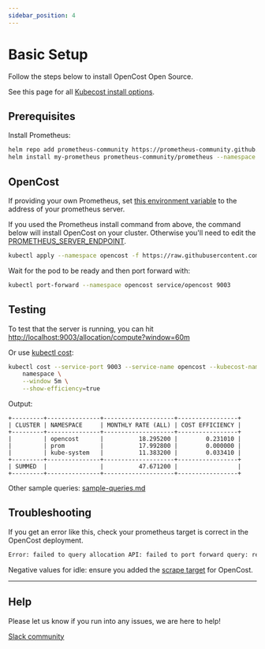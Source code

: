 ```yaml
---
sidebar_position: 4
---
```


# Basic Setup

Follow the steps below to install OpenCost Open Source.

See this page for all [Kubecost install options](http://docs.kubecost.com/install).

## Prerequisites

Install Prometheus:

```sh
helm repo add prometheus-community https://prometheus-community.github.io/helm-charts
helm install my-prometheus prometheus-community/prometheus --namespace prom --create-namespace -f https://raw.githubusercontent.com/kubecost/opencost/develop/kubernetes/prometheus/extraScrapeConfigs.yaml
```

## OpenCost

If providing your own Prometheus, set [this environment variable](https://github.com/kubecost/opencost/blob/c211fbc1244a9da9667c7180a9e4c7f988d7978a/kubernetes/deployment.yaml#L33) to the address of your prometheus server.

If you used the Prometheus install command from above, the command below will install OpenCost on your cluster. Otherwise you'll need to edit the [PROMETHEUS_SERVER_ENDPOINT](https://github.com/kubecost/opencost/blob/develop/kubernetes/opencost.yaml#L137).

```sh
kubectl apply --namespace opencost -f https://raw.githubusercontent.com/kubecost/opencost/develop/kubernetes/opencost.yaml
```

Wait for the pod to be ready and then port forward with:

```sh
kubectl port-forward --namespace opencost service/opencost 9003
```

## Testing

To test that the server is running, you can hit [http://localhost:9003/allocation/compute?window=60m](http://localhost:9003/allocation/compute?window=60m)

Or use [kubectl cost](kubectl-cost.md):

```sh
kubectl cost --service-port 9003 --service-name opencost --kubecost-namespace opencost --allocation-path /allocation/compute  \
    namespace \
    --window 5m \
    --show-efficiency=true
```

Output:

```
+---------+---------------+--------------------+-----------------+
| CLUSTER | NAMESPACE     | MONTHLY RATE (ALL) | COST EFFICIENCY |
+---------+---------------+--------------------+-----------------+
|         | opencost      |          18.295200 |        0.231010 |
|         | prom          |          17.992800 |        0.000000 |
|         | kube-system   |          11.383200 |        0.033410 |
+---------+---------------+--------------------+-----------------+
| SUMMED  |               |          47.671200 |                 |
+---------+---------------+--------------------+-----------------+
```

Other sample queries: [sample-queries.md](./sample-queries.md)

## Troubleshooting

If you get an error like this, check your prometheus target is correct in the OpenCost deployment.

```bash
Error: failed to query allocation API: failed to port forward query: received non-200 status code 500 and data: {"code":500,"status":"","data":null,"message":"Error: error computing allocation for ...
```

Negative values for idle: ensure you added the [scrape target](extraScrapeConfigs.yaml) for OpenCost.

---

## Help

Please let us know if you run into any issues, we are here to help!

[Slack community](https://join.slack.com/t/kubecost/shared_invite/enQtNTA2MjQ1NDUyODE5LWFjYzIzNWE4MDkzMmUyZGU4NjkwMzMyMjIyM2E0NGNmYjExZjBiNjk1YzY5ZDI0ZTNhZDg4NjlkMGRkYzFlZTU)